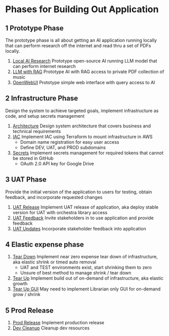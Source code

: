 # Phases for Building Out Application

## 1 Prototype Phase
The prototype phase is all about getting an AI application running locally that can perform research off the internet and read thru a set of PDFs locally.
1. [Local AI Research](./1.prototype/1.LocalAIResearch.md) Prototype open-source AI running LLM model that can perform internet research 
2. [LLM with RAG](./1.prototype/2.LLMRAG.md) Prototype AI with RAG access to private PDF collection of music
3. [OpenWebUI](./1.prototype/3.openwebui.md) Prototype simple web interface with query access to AI

## 2 Infrastructure Phase
Design the system to achieve targeted goals, implement infrastructure as code, and setup secrets management
1. [Architecture](./2.infra/1.Architecture.md) Design system architecture that covers business and technical requirements
2. [IAC](./2.infra/2.IAC.md) Implement IAC using Terraform to mount infrastructure in AWS
    - Domain name registration for easy user access
    - Define DEV, UAT, and PROD subdomains
3. [Secrets](./2.infra/3.Secrets.md) Implement secrets management for required tokens that cannot be stored in GitHub
    - OAuth 2.0 API key for Google Drive

## 3 UAT Phase
Provide the initial version of the application to users for testing, obtain feedback, and incorporate requested changes
1. [UAT Release]() Implement UAT release of application, aka deploy stable version for UAT with orchestra library access
2. [UAT Feedback]() Invite stakeholders in to use application and provide feedback
3. [UAT Updates]() Incorporate stakeholder feedback into application

## 4 Elastic expense phase
1. [Tear Down]() Implement near zero expense tear down of infrastructure, aka elastic shrink or timed auto removal
   - UAT and TEST environments exist, start shrinking them to zero
   - Unsure of best method to manage shrink / tear down
2. [Tear Up]() Implement build out of on-demand of infrastructure, aka elastic growth
3. [Tear Up GUI]() May need to implement Librarian only GUI for on-demand grow / shrink

## 5 Prod Release
1. [Prod Release]() Implement production release
2. [Dev Cleanup]() Cleanup dev resources
